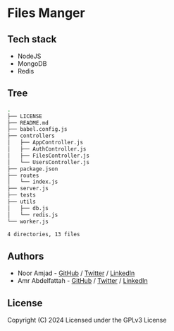 # Files Manger

## Tech stack
- NodeJS
- MongoDB
- Redis

## Tree
```bash
.
├── LICENSE
├── README.md
├── babel.config.js
├── controllers
│   ├── AppController.js
│   ├── AuthController.js
│   ├── FilesController.js
│   └── UsersController.js
├── package.json
├── routes
│   └── index.js
├── server.js
├── tests
├── utils
│   ├── db.js
│   └── redis.js
└── worker.js

4 directories, 13 files
```
## Authors
- Noor Amjad - [GitHub](https://github.com/Justxd22) / [Twitter](https://twitter.com/_xd222) / [LinkedIn](https://www.linkedin.com/in/noor-amjad-xd)
- Amr Abdelfattah - [GitHub](https://github.com/0x3mr) / [Twitter](https://twitter.com/an0n_amr) / [LinkedIn](https://www.linkedin.com/in/amrabdelfattah/)

## License

Copyright (C) 2024
Licensed under the GPLv3 License
